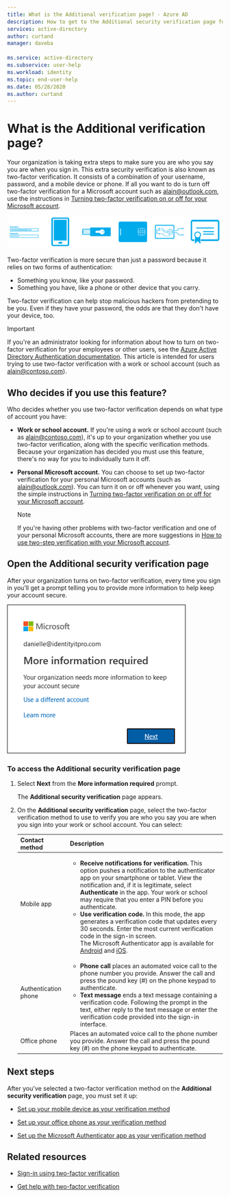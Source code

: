 ```yaml
---
title: What is the Additional verification page? - Azure AD
description: How to get to the Additional security verification page for two-factor verification
services: active-directory
author: curtand
manager: daveba

ms.service: active-directory
ms.subservice: user-help
ms.workload: identity
ms.topic: end-user-help
ms.date: 05/28/2020
ms.author: curtand
---
```


# What is the Additional verification page?

Your organization is taking extra steps to make sure you are who you say you are when you sign in. This extra security verification is also known as two-factor verification. It consists of a combination of your username, password, and a mobile device or phone. If all you want to do is turn off two-factor verification for a Microsoft account such as alain@outlook.com, use the instructions in [Turning two-factor verification on or off for your Microsoft account](https://support.microsoft.com/help/4028586/microsoft-account-turning-two-step-verification-on-or-off).

<center>

![Conceptual authentication methods image](../authentication/media/concept-mfa-howitworks/methods.png)</center>

Two-factor verification is more secure than just a password because it relies on two forms of authentication:

- Something you know, like your password.
- Something you have, like a phone or other device that you carry.

Two-factor verification can help stop malicious hackers from pretending to be you. Even if they have your password, the odds are that they don't have your device, too.

>[!Important]
>If you're an administrator looking for information about how to turn on two-factor verification for your employees or other users, see the [Azure Active Directory Authentication documentation](https://docs.microsoft.com/azure/active-directory/authentication/). This article is intended for users trying to use two-factor verification with a work or school account (such as alain@contoso.com).

## Who decides if you use this feature?

Who decides whether you use two-factor verification depends on what type of account you have:

- **Work or school account.** If you're using a work or school account (such as alain@contoso.com), it's up to your organization whether you use two-factor verification, along with the specific verification methods. Because your organization has decided you must use this feature, there's no way for you to individually turn it off.

- **Personal Microsoft account.** You can choose to set up two-factor verification for your personal Microsoft accounts (such as alain@outlook.com). You can turn it on or off whenever you want, using the simple instructions in [Turning two-factor verification on or off for your Microsoft account](https://support.microsoft.com/help/4028586/microsoft-account-turning-two-step-verification-on-or-off).

    >[!Note]
    >If you're having other problems with two-factor verification and one of your personal Microsoft accounts, there are more suggestions in [How to use two-step verification with your Microsoft account](https://support.microsoft.com/help/12408/microsoft-account-how-to-use-two-step-verification).

## Open the Additional security verification page

After your organization turns on two-factor verification, every time you sign in you’ll get a prompt telling you to provide more information to help keep your account secure.

![More info required prompt](media/multi-factor-authentication-verification-methods/multi-factor-authentication-initial-prompt.png)

### To access the Additional security verification page

1. Select **Next** from the **More information required** prompt.

    The **Additional security verification** page appears.

2. On the **Additional security verification** page, select the two-factor verification method to use to verify you are who you say you are when you sign into your work or school account. You can select:

    | Contact method | Description |
    | --- | --- |
    | Mobile app | <ul><li>**Receive notifications for verification.** This option pushes a notification to the authenticator app on your smartphone or tablet. View the notification and, if it is legitimate, select **Authenticate** in the app. Your work or school may require that you enter a PIN before you authenticate.</li><li>**Use verification code.** In this mode, the app generates a verification code that updates every 30 seconds. Enter the most current verification code in the sign-in screen.<br>The Microsoft Authenticator app is available for [Android](https://go.microsoft.com/fwlink/?linkid=866594) and [iOS](https://go.microsoft.com/fwlink/?linkid=866594).</li></ul> |
    | Authentication phone | <ul><li>**Phone call** places an automated voice call to the phone number you provide. Answer the call and press the pound key (#) on the phone keypad to authenticate.</li><li>**Text message** ends a text message containing a verification code. Following the prompt in the text, either reply to the text message or enter the verification code provided into the sign-in interface.</li></ul> |
    | Office phone | Places an automated voice call to the phone number you provide. Answer the call and press the pound key (#) on the phone keypad to authenticate. |

## Next steps

After you've selected a two-factor verification method on the **Additional security verification** page, you must set it up:

- [Set up your mobile device as your verification method](multi-factor-authentication-setup-phone-number.md)

- [Set up your office phone as your verification method](multi-factor-authentication-setup-office-phone.md)

- [Set up the Microsoft Authenticator app as your verification method](multi-factor-authentication-setup-auth-app.md)

## Related resources

- [Sign-in using two-factor verification](multi-factor-authentication-end-user-signin.md)

- [Get help with two-factor verification](multi-factor-authentication-end-user-troubleshoot.md)
